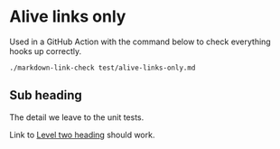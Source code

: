 # Alive links only

Used in a GitHub Action with the command below to check everything hooks up correctly.

```angular2html
./markdown-link-check test/alive-links-only.md
```

## Sub heading

The detail we leave to the unit tests.

Link to [Level two heading](#sub-heading) should work.
